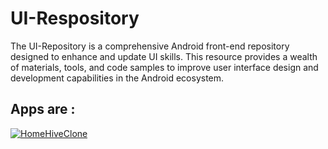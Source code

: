 # UI-Respository
 The UI-Repository is a comprehensive Android front-end repository designed to enhance and update UI skills. This resource provides a wealth of materials, tools, and code samples to improve  user interface design and development capabilities in the Android ecosystem.

## Apps are :

[![HomeHiveClone](https://github-production-user-asset-6210df.s3.amazonaws.com/82303711/270328909-07ded117-85cc-495d-bb11-c84bfd2c0b27.png "[HomeHiveClone] - It is the android application which is developed to showcase property management front-end skills in android. Reference of Figma  project is considered to develop this UI project.")](https://github.com/1405yuga/UI-Respository/tree/main/HomeHiveClone)
